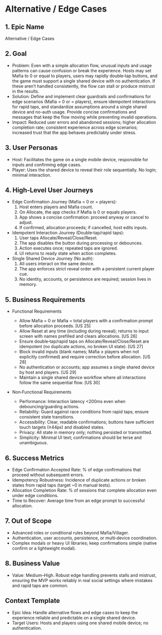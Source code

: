# Alternative / Edge Cases

## 1. Epic Name

Alternative / Edge Cases

## 2. Goal

- Problem: Even with a simple allocation flow, unusual inputs and usage patterns can cause confusion or break the experience. Hosts may set Mafia to 0 or equal to players, users may rapidly double‑tap buttons, and the game must support a single shared device with no authentication. If these aren’t handled consistently, the flow can stall or produce mistrust in the results.
- Solution: Define and implement clear guardrails and confirmations for edge scenarios (Mafia = 0 or = players), ensure idempotent interactions for rapid taps, and standardize assumptions around a single shared device and no-auth usage. Provide concise confirmations and messages that keep the flow moving while preventing invalid operations.
- Impact: Reduced user errors and abandoned sessions; higher allocation completion rate; consistent experience across edge scenarios; increased trust that the app behaves predictably under stress.

## 3. User Personas

- Host: Facilitates the game on a single mobile device, responsible for inputs and confirming edge cases.
- Player: Uses the shared device to reveal their role sequentially. No login; minimal interaction.

## 4. High‑Level User Journeys

- Edge Confirmation Journey (Mafia = 0 or = players):
  1) Host enters players and Mafia count.
  2) On Allocate, the app checks if Mafia is 0 or equals players.
  3) App shows a concise confirmation: proceed anyway or cancel to adjust.
  4) If confirmed, allocation proceeds; if cancelled, host edits inputs.
- Idempotent Interaction Journey (Double‑tap/rapid taps):
  1) User taps Allocate/Reveal/Close/Reset.
  2) The app disables the button during processing or debounces.
  3) Action executes once; repeated taps are ignored.
  4) UI returns to ready state when action completes.
- Single Shared Device Journey (No auth):
  1) All users interact on the same device.
  2) The app enforces strict reveal order with a persistent current player cue.
  3) No identity, accounts, or persistence are required; session lives in memory.

## 5. Business Requirements

- Functional Requirements
  - Allow Mafia = 0 or Mafia = total players with a confirmation prompt before allocation proceeds. [US 25]
  - Allow Reset at any time (including during reveal); returns to input screen with names prefilled and clears allocations. [US 26]
  - Ensure double‑tap/rapid taps on Allocate/Reveal/Close/Reset are idempotent (no duplicate actions, no broken UI state). [US 27]
  - Block invalid inputs (blank names; Mafia ≥ players when not explicitly confirmed) and require correction before allocation. [US 28]
  - No authentication or accounts; app assumes a single shared device by host and players. [US 29]
  - Maintain a single shared device workflow where all interactions follow the same sequential flow. [US 30]

- Non‑Functional Requirements
  - Performance: Interaction latency <200ms even when debouncing/guarding actions.
  - Reliability: Guard against race conditions from rapid taps; ensure consistent state transitions.
  - Accessibility: Clear, readable confirmations; buttons have sufficient touch targets (≥44px) and disabled states.
  - Privacy: All state in memory only; nothing persisted or transmitted.
  - Simplicity: Minimal UI text; confirmations should be terse and unambiguous.

## 6. Success Metrics

- Edge Confirmation Accepted Rate: % of edge confirmations that proceed without subsequent errors.
- Idempotency Robustness: Incidence of duplicate actions or broken states from rapid taps (target ~0 in manual tests).
- Allocation Completion Rate: % of sessions that complete allocation even under edge conditions.
- Time to Recover: Average time from an edge prompt to successful allocation.

## 7. Out of Scope

- Advanced roles or conditional rules beyond Mafia/Villager.
- Authentication, user accounts, persistence, or multi‑device coordination.
- Complex modals or heavy UI libraries; keep confirmations simple (native confirm or a lightweight modal).

## 8. Business Value

- Value: Medium–High. Robust edge handling prevents stalls and mistrust, ensuring the MVP works reliably in real social settings where mistakes and rapid taps are common.

## Context Template

- Epic Idea: Handle alternative flows and edge cases to keep the experience reliable and predictable on a single shared device.
- Target Users: Hosts and players using one shared mobile device; no authentication.
